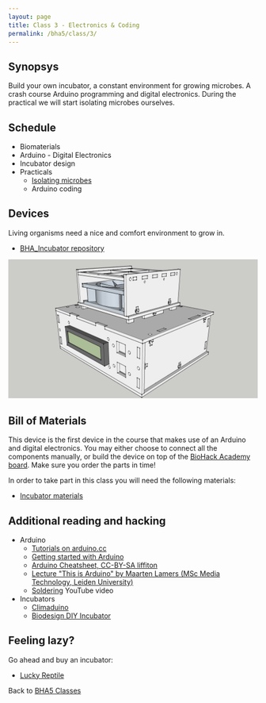 ```yaml
---
layout: page
title: Class 3 - Electronics & Coding
permalink: /bha5/class/3/
---
```


## Synopsys

Build your own incubator, a constant environment for growing microbes. A crash course Arduino programming and digital electronics. During the practical we will start isolating microbes ourselves.

## Schedule

* Biomaterials 
* Arduino - Digital Electronics 
* Incubator design 
* Practicals
  * [Isolating microbes](http://www.ableweb.org/volumes/vol-14/6-steubing.pdf)
  * Arduino coding

## Devices

Living organisms need a nice and comfort environment to grow in. 

* [BHA_Incubator repository](https://github.com/BioHackAcademy/BHA_Incubator)

![Incubator](/bha4/class/3/Incubator-Sketchup.png)

## Bill of Materials

This device is the first device in the course that makes use of an Arduino and digital electronics. You may either choose to connect all the components manually, or build the device on top of the [BioHack Academy board](https://github.com/BioHackAcademy/BioHackBoard). Make sure you order the parts in time!

In order to take part in this class you will need the following materials:

* [Incubator materials](https://github.com/BioHackAcademy/BHA_Incubator/blob/master/BoM.md)

## Additional reading and hacking

* Arduino 
  * [Tutorials on arduino.cc](https://www.arduino.cc/en/Tutorial/HomePage)
  * [Getting started with Arduino](http://www.makeuseof.com/tag/getting-started-with-arduino-a-beginners-guide/)
  * [Arduino Cheatsheet, CC-BY-SA liffiton](https://github.com/liffiton/Arduino-Cheat-Sheet/blob/master/Arduino%20Cheat%20Sheet.pdf/)
  * [Lecture "This is Arduino" by Maarten Lamers (MSc Media Technology, Leiden University)](http://www.mediatechnology.leiden.edu/openaccess/arduino)
  * [Soldering](https://www.youtube.com/watch?v=oqV2xU1fee8) YouTube video
* Incubators
  * [Climaduino](http://www.instructables.com/id/Introducing-Climaduino-The-Arduino-Based-Thermosta/)
  * [Biodesign DIY Incubator](http://biodesign.cc/2013/12/25/diy-incubator/)

## Feeling lazy?

Go ahead and buy an incubator:

* [Lucky Reptile](http://www.amazon.co.uk/Lucky-Reptile-HN-2UK-Nursery-Incubator/dp/B002NFR0HQ)

Back to [BHA5 Classes](/bha5/classes/)
